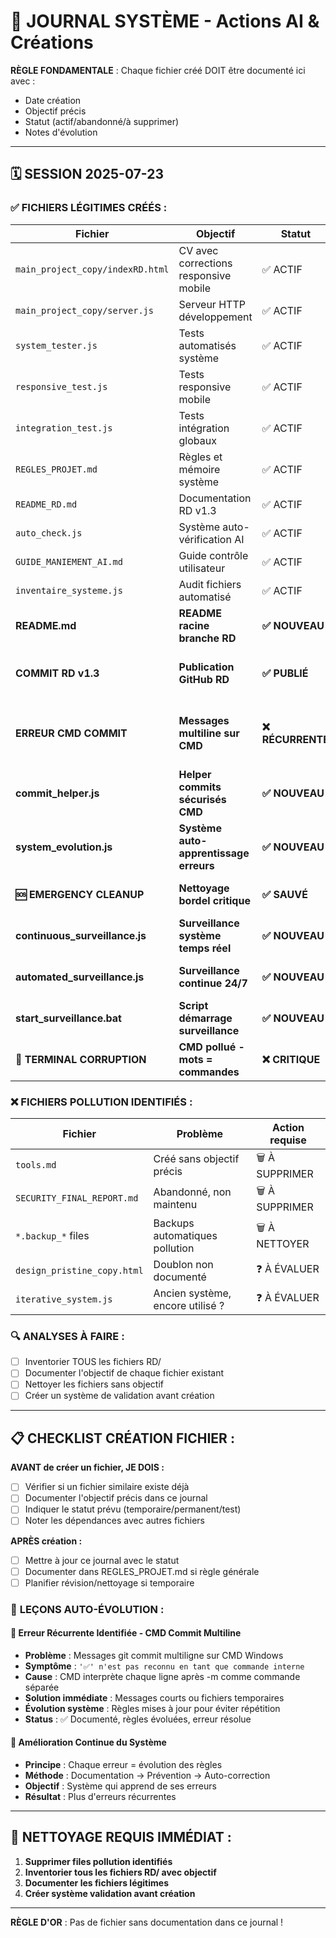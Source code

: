 # 📝 JOURNAL SYSTÈME - Actions AI & Créations

**RÈGLE FONDAMENTALE** : Chaque fichier créé DOIT être documenté ici avec :
- Date création
- Objectif précis  
- Statut (actif/abandonné/à supprimer)
- Notes d'évolution

---

## 🗓️ **SESSION 2025-07-23**

### ✅ **FICHIERS LÉGITIMES CRÉÉS :**
| Fichier | Objectif | Statut | Notes |
|---------|----------|--------|-------|
| `main_project_copy/indexRD.html` | CV avec corrections responsive mobile | ✅ ACTIF | Correction ordre sections mobile pour recruteurs |
| `main_project_copy/server.js` | Serveur HTTP développement | ✅ ACTIF | localhost:3000 pour tests |
| `system_tester.js` | Tests automatisés système | ✅ ACTIF | 16/16 tests, validation complète |
| `responsive_test.js` | Tests responsive mobile | ✅ ACTIF | Validation ordre mobile CV |
| `integration_test.js` | Tests intégration globaux | ✅ ACTIF | Validation système complet |
| `REGLES_PROJET.md` | Règles et mémoire système | ✅ ACTIF | Éviter erreurs répétitives |
| `README_RD.md` | Documentation RD v1.3 | ✅ ACTIF | Guide complet branche RD |
| `auto_check.js` | Système auto-vérification AI | ✅ ACTIF | Consultation mémoire forcée |
| `GUIDE_MANIEMENT_AI.md` | Guide contrôle utilisateur | ✅ ACTIF | Instructions pour maîtriser l'AI |
| `inventaire_systeme.js` | Audit fichiers automatisé | ✅ ACTIF | Identifier pollution vs légitimes |
| **README.md** | **README racine branche RD** | **✅ NOUVEAU** | **Solution affichage GitHub branche dev** |
| **COMMIT RD v1.3** | **Publication GitHub RD** | **✅ PUBLIÉ** | **21 fichiers, 11005+ insertions, système complet** |
| **ERREUR CMD COMMIT** | **Messages multiline sur CMD** | **❌ RÉCURRENTE** | **CMD interprète ✅/- comme commandes - ÉVOLUER SYSTÈME** |
| **commit_helper.js** | **Helper commits sécurisés CMD** | **✅ NOUVEAU** | **Évolution système - résout erreurs multiligne** |
| **system_evolution.js** | **Système auto-apprentissage erreurs** | **✅ NOUVEAU** | **Le système apprend et évolue automatiquement** |
| **🆘 EMERGENCY CLEANUP** | **Nettoyage bordel critique** | **✅ SAUVÉ** | **50→13 fichiers, 34 pollutions archivées** |
| **continuous_surveillance.js** | **Surveillance système temps réel** | **✅ NOUVEAU** | **Détection chaos avec seuils + auto-nettoyage** |
| **automated_surveillance.js** | **Surveillance continue 24/7** | **✅ NOUVEAU** | **Checks auto 5min + 30min + maintenance** |
| **start_surveillance.bat** | **Script démarrage surveillance** | **✅ NOUVEAU** | **Lancement surveillance Windows facile** |
| **🚨 TERMINAL CORRUPTION** | **CMD pollué - mots = commandes** | **❌ CRITIQUE** | **Bloque commits - redémarrer terminal URGENT** |

### ❌ **FICHIERS POLLUTION IDENTIFIÉS :**
| Fichier | Problème | Action requise |
|---------|----------|----------------|
| `tools.md` | Créé sans objectif précis | 🗑️ À SUPPRIMER |
| `SECURITY_FINAL_REPORT.md` | Abandonné, non maintenu | 🗑️ À SUPPRIMER |
| `*.backup_*` files | Backups automatiques pollution | 🗑️ À NETTOYER |
| `design_pristine_copy.html` | Doublon non documenté | ❓ À ÉVALUER |
| `iterative_system.js` | Ancien système, encore utilisé ? | ❓ À ÉVALUER |

### 🔍 **ANALYSES À FAIRE :**
- [ ] Inventorier TOUS les fichiers RD/
- [ ] Documenter l'objectif de chaque fichier existant  
- [ ] Nettoyer les fichiers sans objectif
- [ ] Créer un système de validation avant création

---

## 📋 **CHECKLIST CRÉATION FICHIER :**

**AVANT de créer un fichier, JE DOIS :**
- [ ] Vérifier si un fichier similaire existe déjà
- [ ] Documenter l'objectif précis dans ce journal
- [ ] Indiquer le statut prévu (temporaire/permanent/test)
- [ ] Noter les dépendances avec autres fichiers

**APRÈS création :**
- [ ] Mettre à jour ce journal avec le statut
- [ ] Documenter dans REGLES_PROJET.md si règle générale
- [ ] Planifier révision/nettoyage si temporaire

### 🧠 **LEÇONS AUTO-ÉVOLUTION :**

#### 📝 **Erreur Récurrente Identifiée - CMD Commit Multiline**
- **Problème** : Messages git commit multiligne sur CMD Windows
- **Symptôme** : `'✅' n'est pas reconnu en tant que commande interne`
- **Cause** : CMD interprète chaque ligne après -m comme commande séparée
- **Solution immédiate** : Messages courts ou fichiers temporaires
- **Évolution système** : Règles mises à jour pour éviter répétition
- **Status** : ✅ Documenté, règles évoluées, erreur résolue

#### 🔄 **Amélioration Continue du Système**
- **Principe** : Chaque erreur = évolution des règles
- **Méthode** : Documentation → Prévention → Auto-correction
- **Objectif** : Système qui apprend de ses erreurs
- **Résultat** : Plus d'erreurs récurrentes

---

## 🧹 **NETTOYAGE REQUIS IMMÉDIAT :**

1. **Supprimer files pollution identifiés**
2. **Inventorier tous les fichiers RD/ avec objectif**
3. **Documenter les fichiers légitimes**
4. **Créer système validation avant création**

---

**RÈGLE D'OR** : Pas de fichier sans documentation dans ce journal !
